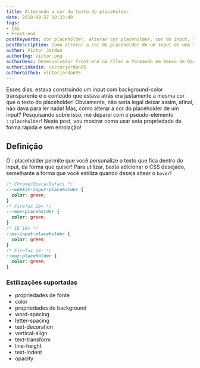 ```yaml
---
title: Alterando a cor do texto do placeholder
date: 2018-09-27 10:33:49
tags:
- CSS
- Front-end
postKeywords: cor placeholder, alterar cor placeholder, cor do input, texto input, como alterar css placeholder, css placeholder
postDescription: Como alterar a cor do placeholder de um input de uma maneira fácil e rápida!
author: Victor Jordan
authorImg: victor.png
authorDesc: Desenvolvedor front-end na FITec e formando em Banco de Dados pela Fatec, apaixonado por usabilidade, performance e UX!
authorLinkedin: victorjordan95
authorGithub: victorjordan95
---
```


Esses dias, estava construindo um input com background-color transparente e o conteúdo que estava atrás era justamente a mesma cor que o texto do placeholder! Obviamente, não seria legal deixar assim, afinal, não dava para ler nada! Mas, como alterar a cor do placeholder de um input? Pesquisando sobre isso, me deparei com o pseudo-elemento `::placeholder`! Neste post, vou mostrar como usar esta propriedade de forma rápida e sem enrolação!

<!-- more --> 

## Definição

O ::placeholder permite que você personalize o texto que fica dentro do input, da forma que quiser! Para utilizar, basta adicionar o CSS desejado, semelhante a forma que você estiliza quando deseja altear o `hover`!

```css
/* Chrome/Opera/Safari */
::-webkit-input-placeholder { 
  color: green;
}
/* Firefox 19+ */
::-moz-placeholder { 
  color: green;
}
/* IE 10+ */
:-ms-input-placeholder { 
  color: green;
}
/* Firefox 18- */
:-moz-placeholder { 
  color: green;
}
```

### Estilizações suportadas

* propriedades de fonte
* color
* propriedades de background
* word-spacing
* letter-spacing
* text-decoration
* vertical-align
* text-transform
* line-height
* text-indent
* opacity
